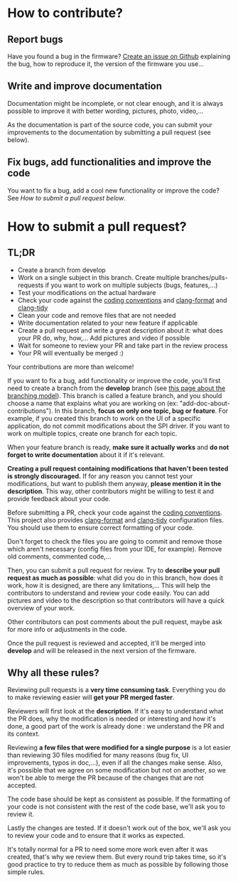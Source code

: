# How to contribute?

## Report bugs

Have you found a bug in the firmware? [Create an issue on Github](https://github.com/InfiniTimeOrg/InfiniTime/issues) explaining the bug, how to reproduce it, the version of the firmware you use...

## Write and improve documentation

Documentation might be incomplete, or not clear enough, and it is always possible to improve it with better wording, pictures, photo, video,...

As the documentation is part of the source code, you can submit your improvements to the documentation by submitting a pull request (see below).

## Fix bugs, add functionalities and improve the code

You want to fix a bug, add a cool new functionality or improve the code? See *How to submit a pull request below*.

# How to submit a pull request?

## TL;DR

 - Create a branch from develop
 - Work on a single subject in this branch. Create multiple branches/pulls-requests if you want to work on multiple subjects (bugs, features,...)
 - Test your modifications on the actual hardware
 - Check your code against the [coding conventions](/doc/coding-convention.md) and [clang-format](../.clang-format) and [clang-tidy](../.clang-tidy)
 - Clean your code and remove files that are not needed
 - Write documentation related to your new feature if applicable
 - Create a pull request and write a great description about it: what does your PR do, why, how,... Add pictures and video if possible
 - Wait for someone to review your PR and take part in the review process
 - Your PR will eventually be merged :)

Your contributions are more than welcome!

If you want to fix a bug, add functionality or improve the code, you'll first need to create a branch from the **develop** branch (see [this page about the branching model](./branches.md)). This branch is called a feature branch, and you should choose a name that explains what you are working on (ex: "add-doc-about-contributions"). In this branch, **focus on only one topic, bug or feature**. For example, if you created this branch to work on the UI of a specific application, do not commit modifications about the SPI driver. If you want to work on multiple topics, create one branch for each topic.

When your feature branch is ready, **make sure it actually works** and **do not forget to write documentation** about it if it's relevant.

**Creating a pull request containing modifications that haven't been tested is strongly discouraged.** If for any reason you cannot test your modifications, but want to publish them anyway, **please mention it in the description**. This way, other contributors might be willing to test it and provide feedback about your code.

Before submitting a PR, check your code against the [coding conventions](/doc/coding-convention.md). This project also provides [clang-format](../.clang-format) and [clang-tidy](../.clang-tidy) configuration files. You should use them to ensure correct formatting of your code.

Don't forget to check the files you are going to commit and remove those which aren't necessary (config files from your IDE, for example). Remove old comments, commented code,...

Then, you can submit a pull request for review. Try to **describe your pull request as much as possible**: what did you do in this branch, how does it work, how it is designed, are there any limitations,... This will help the contributors to understand and review your code easily. You can add pictures and video to the description so that contributors will have a quick overview of your work.

Other contributors can post comments about the pull request, maybe ask for more info or adjustments in the code.

Once the pull request is reviewed and accepted, it'll be merged into **develop** and will be released in the next version of the firmware.

## Why  all these rules?

Reviewing pull requests is a **very time consuming task**. Everything you do to make reviewing easier will **get your PR merged faster**.

Reviewers will first look at the **description**. If it's easy to understand what the PR does, why the modification is needed or interesting and how it's done, a good part of the work is already done : we understand the PR and its context.

Reviewing **a few files that were modified for a single purpose** is a lot easier than reviewing 30 files modified for many reasons (bug fix, UI improvements, typos in doc,...), even if all the changes make sense. Also, it's possible that we agree on some modification but not on another, so we won't be able to merge the PR because of the changes that are not accepted.

The code base should be kept as consistent as possible. If the formatting of your code is not consistent with the rest of the code base, we'll ask you to review it.

Lastly the changes are tested. If it doesn't work out of the box, we'll ask you to review your code and to ensure that it works as expected.

It's totally normal for a PR to need some more work even after it was created, that's why we review them. But every round trip takes time, so it's good practice to try to reduce them as much as possible by following those simple rules.
